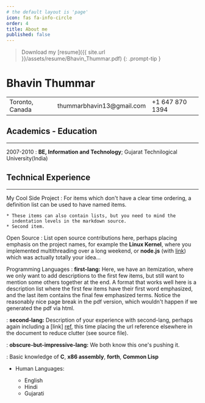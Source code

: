 ```yaml
---
# the default layout is 'page'
icon: fas fa-info-circle
order: 4
title: About me
published: false
---
```

> Download my [resume]({{ site.url }}/assets/resume/Bhavin_Thummar.pdf)
{: .prompt-tip }

Bhavin Thummar
============

<table border="0">
 <tr>
    <td>Toronto, Canada</td>
    <td>thummarbhavin13@gmail.com</td>
    <td>+1 647 870 1394</td>
 </tr>
</table>

## Academics - Education
---------
2007-2010
:   **BE, Information and Technology**; Gujarat Technilogical University(India)

## Technical Experience
---------

My Cool Side Project
:   For items which don't have a clear time ordering, a definition
    list can be used to have named items.

    * These items can also contain lists, but you need to mind the
      indentation levels in the markdown source.
    * Second item.

Open Source
:   List open source contributions here, perhaps placing emphasis on
    the project names, for example the **Linux Kernel**, where you
    implemented multithreading over a long weekend, or **node.js**
    (with [link](http://nodejs.org)) which was actually totally
    your idea...

Programming Languages
:   **first-lang:** Here, we have an itemization, where we only want
    to add descriptions to the first few items, but still want to
    mention some others together at the end. A format that works well
    here is a description list where the first few items have their
    first word emphasized, and the last item contains the final few
    emphasized terms. Notice the reasonably nice page break in the pdf
    version, which wouldn't happen if we generated the pdf via html.

:   **second-lang:** Description of your experience with second-lang,
    perhaps again including a [link] [ref], this time placing the url
    reference elsewhere in the document to reduce clutter (see source
    file). 

:   **obscure-but-impressive-lang:** We both know this one's pushing
    it.

:   Basic knowledge of **C**, **x86 assembly**, **forth**, **Common Lisp**

[ref]: https://github.com/githubuser/superlongprojectname

* Human Languages:

     * English
     * Hindi
     * Gujarati
